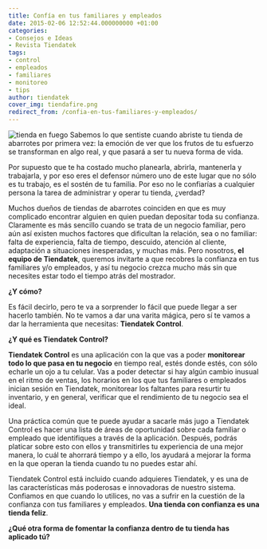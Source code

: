 ```yaml
---
title: Confía en tus familiares y empleados
date: 2015-02-06 12:52:44.000000000 +01:00
categories:
- Consejos e Ideas
- Revista Tiendatek
tags:
- control
- empleados
- familiares
- monitoreo
- tips
author: tiendatek
cover_img: tiendafire.png
redirect_from: /confia-en-tus-familiares-y-empleados/
---
```

![tienda en
fuego]({{site.baseurl}}/assets/blog/tiendafire.png)
Sabemos lo que
sentiste cuando abriste tu tienda de abarrotes por primera vez: la
emoción de ver que los frutos de tu esfuerzo se transforman en algo
real, y que pasará a ser tu nueva forma de vida.

Por supuesto que te ha costado mucho planearla, abrirla, mantenerla y
trabajarla, y por eso eres el defensor número uno de este lugar que no
sólo es tu trabajo, es el sostén de tu familia. Por eso no le confiarías
a cualquier persona la tarea de administrar y operar tu tienda, ¿verdad?

Muchos dueños de tiendas de abarrotes coinciden en que es muy complicado
encontrar alguien en quien puedan depositar toda su confianza.
Claramente es más sencillo cuando se trata de un negocio familiar, pero
aún así existen muchos factores que dificultan la relación, sea o no
familiar: falta de experiencia, falta de tiempo, descuido, atención al
cliente, adaptación a situaciones inesperadas, y muchas más. Pero
nosotros, **el equipo de Tiendatek**, queremos invitarte a que recobres
la confianza en tus familiares y/o empleados, y así tu negocio crezca
mucho más sin que necesites estar todo el tiempo atrás del mostrador.

**¿Y cómo?**

Es fácil decirlo, pero te va a sorprender lo fácil que puede llegar a
ser hacerlo también. No te vamos a dar una varita mágica, pero sí te
vamos a dar la herramienta que necesitas: **Tiendatek Control**.

**¿Y qué es Tiendatek Control?**

**Tiendatek Control** es una aplicación con la que vas a poder
**monitorear todo lo que pasa en tu negocio** en tiempo real, estés
donde estés, con sólo echarle un ojo a tu celular. Vas a poder detectar
si hay algún cambio inusual en el ritmo de ventas, los horarios en los
que tus familiares o empleados inician sesión en Tiendatek, monitorear
los faltantes para resurtir tu inventario, y en general, verificar que
el rendimiento de tu negocio sea el ideal.

Una práctica común que te puede ayudar a sacarle más jugo a Tiendatek
Control es hacer una lista de áreas de oportunidad sobre cada familiar o
empleado que identifiques a través de la aplicación. Después, podrás
platicar sobre esto con ellos y transmitirles tu experiencia de una
mejor manera, lo cuál te ahorrará tiempo y a ello, los ayudará a mejorar
la forma en la que operan la tienda cuando tu no puedes estar ahí.

Tiendatek Control está incluido cuando adquieres Tiendatek, y es una de
las características más poderosas e innovadoras de nuestro sistema.
Confiamos en que cuando lo utilices, no vas a sufrir en la cuestión de
la confianza con tus familiares y empleados. **Una tienda con confianza
es una tienda feliz**.

**¿Qué otra forma de fomentar la confianza dentro de tu tienda has
aplicado tú?**